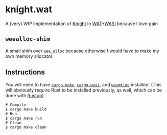 # knight.wat

A (very) WIP implementation of [Knight][kn] in [WAT][wat]+[WASI][wasi] because I love pain

[kn]: https://github.com/knight-lang/knight
[wat]: https://webassembly.github.io/spec/core/text/index.html
[wasi]: https://github.com/WebAssembly/WASI

## `weealloc-shim`

A small shim over [`wee_alloc`][weealloc] because otherwise I would have to make my own memory allocator.

[weealloc]: https://github.com/rustwasm/wee_alloc

## Instructions

You will need to have [`cargo-make`][cargo-make], [`cargo-wasi`][cargo-wasi], and [`wasmtime`][wasmtime] installed.
(This will obviously require Rust to be installed previously, as well, which can be done with [Rustup][rustup])

```shell
# Compile
$ cargo make build
# Run
$ cargo make run
# Clean
$ cargo make clean
```

[cargo-make]: https://github.com/sagiegurari/cargo-make
[cargo-wasi]: https://github.com/bytecodealliance/cargo-wasi
[wasmtime]: https://github.com/bytecodealliance/wasmtime
[rustup]: https://rustup.rs
